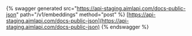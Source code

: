 {% swagger generated src="https://api-staging.aimlapi.com/docs-public-json" path="/v1/embeddings" method="post"
%}
[https://api-staging.aimlapi.com/docs-public-json](https://api-staging.aimlapi.com/docs-public-json)
{% endswagger %}